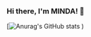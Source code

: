 <div>
<h3>
Hi there, I'm MINDA! 👋
</h3>
</div>

[![Anurag's GitHub stats](https://github-readme-stats.vercel.app/api?username=MINDA01?=anuraghazra&count_private=true )
)

